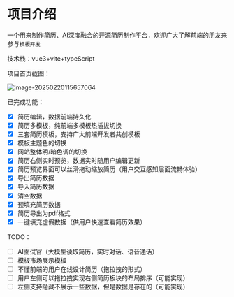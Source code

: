 # 项目介绍

一个用来制作简历、AI深度融合的开源简历制作平台，欢迎广大了解前端的朋友来参与`模板开发`

技术栈：vue3+vite+typeScript

项目首页截图：

![image-20250220115657064](https://img.fish9.cn/blog-img/2023/image-20250220115657064.png)

已完成功能：

- [x] 简历编辑，数据前端持久化
- [x] 简历多模板，纯前端多模板热插拔切换
- [x] 三套简历模板，支持广大前端开发者共创模板
- [x] 模板主题色的切换
- [x] 网站整体明/暗色调的切换
- [x] 简历右侧实时预览，数据实时随用户编辑更新
- [x] 简历预览界面可以丝滑拖动缩放简历（用户交互感知层面流畅体验）
- [x] 导出简历数据
- [x] 导入简历数据
- [x] 清空数据
- [x] 预填充简历数据
- [x] 简历导出为pdf格式
- [x] 一键填充虚假数据（供用户快速查看简历效果）

TODO：

- [ ] AI面试官（大模型读取简历，实时对话、语音通话）
- [ ] 模板市场展示模板
- [ ] 不懂前端的用户在线设计简历（拖拉拽的形式）
- [ ] 用户左侧可以拖拉拽实现右侧简历板块的布局排序（可能实现）
- [ ] 左侧支持隐藏不展示一些数据，但是数据是存在的（可能实现）
